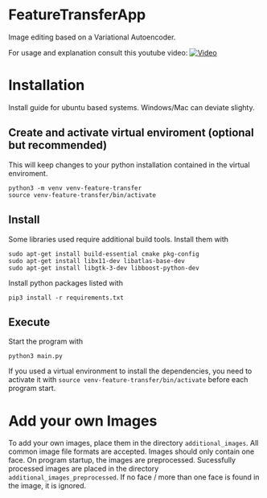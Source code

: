 # FeatureTransferApp
Image editing based on a Variational Autoencoder.

For usage and explanation consult this youtube video:
[![Video](https://img.youtube.com/vi/GVmKzTw41ec/hqdefault.jpg)](https://youtu.be/GVmKzTw41ec)


# Installation
Install guide for ubuntu based systems. Windows/Mac can deviate slighty.

## Create and activate virtual enviroment (optional but recommended)
This will keep changes to your python installation contained in the virtual enviroment.

```
python3 -m venv venv-feature-transfer
source venv-feature-transfer/bin/activate
```

## Install
Some libraries used require additional build tools. Install them with
```
sudo apt-get install build-essential cmake pkg-config
sudo apt-get install libx11-dev libatlas-base-dev
sudo apt-get install libgtk-3-dev libboost-python-dev
```

Install python packages listed with

```
pip3 install -r requirements.txt
```

## Execute
Start the program with
```
python3 main.py
```
If you used a virtual environment to install the dependencies, you need to activate it with `source venv-feature-transfer/bin/activate` before each program start.

# Add your own Images
To add your own images, place them in the directory `additional_images`. All common image file formats are accepted. Images should only contain one face. On program startup, the images are preprocessed. Sucessfully processed images are placed in the directory `additional_images_preprocessed`. If no face / more than one face is found in the image, it is ignored.
